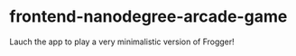 frontend-nanodegree-arcade-game
===============================

Lauch the app to play a very minimalistic version of Frogger!
